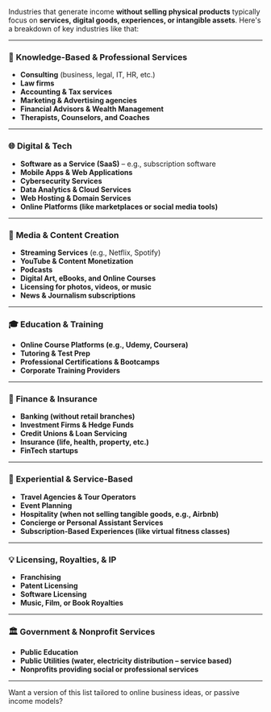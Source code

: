 Industries that generate income **without selling physical products** typically focus on **services, digital goods, experiences, or intangible assets**. Here's a breakdown of key industries like that:

---

### 🧠 **Knowledge-Based & Professional Services**
- **Consulting** (business, legal, IT, HR, etc.)
- **Law firms**
- **Accounting & Tax services**
- **Marketing & Advertising agencies**
- **Financial Advisors & Wealth Management**
- **Therapists, Counselors, and Coaches**

---

### 🌐 **Digital & Tech**
- **Software as a Service (SaaS)** – e.g., subscription software
- **Mobile Apps & Web Applications**
- **Cybersecurity Services**
- **Data Analytics & Cloud Services**
- **Web Hosting & Domain Services**
- **Online Platforms (like marketplaces or social media tools)**

---

### 🎥 **Media & Content Creation**
- **Streaming Services** (e.g., Netflix, Spotify)
- **YouTube & Content Monetization**
- **Podcasts**
- **Digital Art, eBooks, and Online Courses**
- **Licensing for photos, videos, or music**
- **News & Journalism subscriptions**

---

### 🎓 **Education & Training**
- **Online Course Platforms (e.g., Udemy, Coursera)**
- **Tutoring & Test Prep**
- **Professional Certifications & Bootcamps**
- **Corporate Training Providers**

---

### 💼 **Finance & Insurance**
- **Banking (without retail branches)**
- **Investment Firms & Hedge Funds**
- **Credit Unions & Loan Servicing**
- **Insurance (life, health, property, etc.)**
- **FinTech startups**

---

### 🧳 **Experiential & Service-Based**
- **Travel Agencies & Tour Operators**
- **Event Planning**
- **Hospitality (when not selling tangible goods, e.g., Airbnb)**
- **Concierge or Personal Assistant Services**
- **Subscription-Based Experiences (like virtual fitness classes)**

---

### 💡 **Licensing, Royalties, & IP**
- **Franchising**
- **Patent Licensing**
- **Software Licensing**
- **Music, Film, or Book Royalties**

---

### 🏛️ **Government & Nonprofit Services**
- **Public Education**
- **Public Utilities (water, electricity distribution – service based)**
- **Nonprofits providing social or professional services**

---

Want a version of this list tailored to online business ideas, or passive income models?
